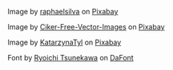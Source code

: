 Image by [raphaelsilva](https://pixabay.com/users/raphaelsilva-4702998/) on [Pixabay](https://pixabay.com/vectors/paper-newspaper-news-icon-2935367/)

Image by [Ciker-Free-Vector-Images](https://pixabay.com/users/clker-free-vector-images-3736/) on [Pixabay](https://pixabay.com/vectors/hand-writing-pen-pencil-black-33988/) 

Image by [KatarzynaTyl](https://pixabay.com/users/katarzynatyl-2575567/) on [Pixabay](https://pixabay.com/vectors/magnifier-user-icon-icons-www-1787362/) 

Font by [Ryoichi Tsunekawa](http://bebasfont.com) on [DaFont](https://www.dafont.com/bebas.font)
